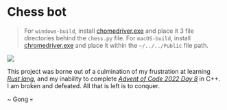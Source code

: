 # Chess bot

> For `windows-build`, install [chomedriver.exe](https://chromedriver.chromium.org/) and place it 3 file directories behind the `chess.py` file.
> For `macOS-build`, install [chromedriver.exe](https://chromedriver.chromium.org/) and place it within the `~/../../Public` file path.

![](https://images.chesscomfiles.com/uploads/v1/images_users/tiny_mce/brasileirosim/phpaRm8GF.jpeg)

This project was borne out of a culmination of my frustration at learning [*Rust lang*](https://www.rust-lang.org/), and my inability to complete [*Advent of Code 2022 Day 8*](https://adventofcode.com/2022/day/8) in C++. I am broken and defeated. All that is left is to conquer.

   
  
~ Gong 💀
